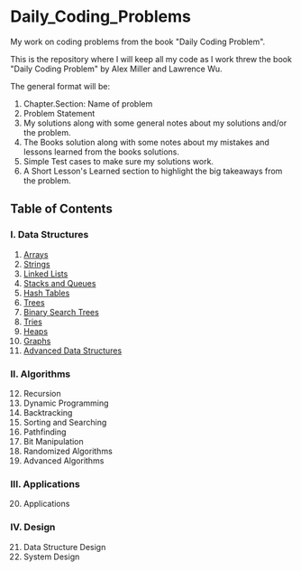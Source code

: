 # Daily_Coding_Problems
My work on coding problems from the book "Daily Coding Problem".

This is the repository where I will keep all my code as I work threw the book "Daily Coding Problem" by Alex Miller and Lawrence Wu. 

The general format will be:

1. Chapter.Section: Name of problem
2. Problem Statement
3. My solutions along with some general notes about my solutions and/or the problem.
4. The Books solution along with some notes about my mistakes and lessons learned from the books solutions.
5. Simple Test cases to make sure my solutions work.
6. A Short Lesson's Learned section to highlight the big takeaways from the problem.

## Table of Contents

### I. Data Structures
1. [Arrays](https://github.com/JSheldon3488/Daily_Coding_Problems/tree/master/Chapter1_Arrays)
2. [Strings](https://github.com/JSheldon3488/Daily_Coding_Problems/tree/master/Chapter2_Strings)
3. [Linked Lists](https://github.com/JSheldon3488/Daily_Coding_Problems/tree/master/Chapter3_LinkedLists)
4. [Stacks and Queues](https://github.com/JSheldon3488/Daily_Coding_Problems/tree/master/Chapter4_Stacks_and_Queues)
5. [Hash Tables](https://github.com/JSheldon3488/Daily_Coding_Problems/tree/master/Chapter5_Hash_Tables)
6. [Trees](https://github.com/JSheldon3488/Daily_Coding_Problems/tree/master/Chapter6_Trees)
7. [Binary Search Trees](https://github.com/JSheldon3488/Daily_Coding_Problems/tree/master/Chapter7_Binary_Search_Trees)
8. [Tries](https://github.com/JSheldon3488/Daily_Coding_Problems/tree/master/Chapter8_Tries)
9. [Heaps](https://github.com/JSheldon3488/Daily_Coding_Problems/tree/master/Chapter9_Heaps)
10. [Graphs](https://github.com/JSheldon3488/Daily_Coding_Problems/tree/master/Chapter10_Graphs)
11. [Advanced Data Structures](https://github.com/JSheldon3488/Daily_Coding_Problems/tree/master/Chapter11_Advanced_Data_Structures)

### II. Algorithms
12. Recursion
13. Dynamic Programming
14. Backtracking
15. Sorting and Searching
16. Pathfinding
17. Bit Manipulation
18. Randomized Algorithms
19. Advanced Algorithms

### III. Applications
20. Applications

### IV. Design
21. Data Structure Design
22. System Design
